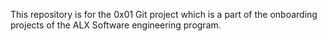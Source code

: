 This repository is for the 0x01 Git project which is a part of the onboarding projects of the ALX Software engineering program.
